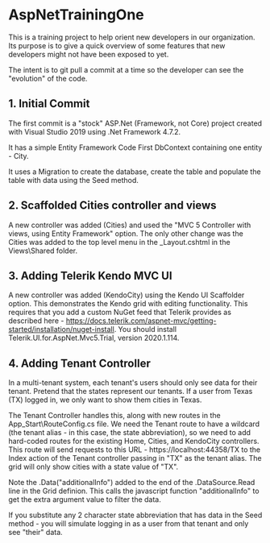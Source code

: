 # AspNetTrainingOne

This is a training project to help orient new developers in our organization. Its purpose is to give a quick overview of some features that new developers might not have been exposed to yet.

The intent is to git pull a commit at a time so the developer can see the "evolution" of the code.

## 1. Initial Commit

The first commit is a "stock" ASP.Net (Framework, not Core) project created with Visual Studio 2019 using .Net Framework 4.7.2.

It has a simple Entity Framework Code First DbContext containing one entity - City.

It uses a Migration to create the database, create the table and populate the table with data using the Seed method.

## 2. Scaffolded Cities controller and views

A new controller was added (Cities) and used the "MVC 5 Controller with views, using Entity Framework" option. The only other change was the Cities was added to the top level menu in the \_Layout.cshtml in the Views\Shared folder.

## 3. Adding Telerik Kendo MVC UI 

A new controller was added (KendoCity) using the Kendo UI Scaffolder option. This demonstrates the Kendo grid with editing functionality.
This requires that you add a custom NuGet feed that Telerik provides as described here - https://docs.telerik.com/aspnet-mvc/getting-started/installation/nuget-install.
You should install Telerik.UI.for.AspNet.Mvc5.Trial, version 2020.1.114.

## 4. Adding Tenant Controller

In a multi-tenant system, each tenant's users should only see data for their tenant. Pretend that the states represent our tenants. If a user from Texas (TX) logged in, we only want to show them cities in Texas.

The Tenant Controller handles this, along with new routes in the App_Start\RouteConfig.cs file. We need the Tenant route to have a wildcard (the tenant alias - in this case, the state abbreviation), so we need to add hard-coded routes for the existing Home, Cities, and KendoCity controllers. This route will send requests to this URL - https://localhost:44358/TX to the Index action of the Tenant controller passing in "TX" as the tenant alias. The grid will only show cities with a state value of "TX".

Note the .Data("additionalInfo") added to the end of the .DataSource.Read line in the Grid definion. This calls the javascript function "additionalInfo" to get the extra argument value to filter the data.

If you substitute any 2 character state abbreviation that has data in the Seed method - you will simulate logging in as a user from that tenant and only see "their" data.